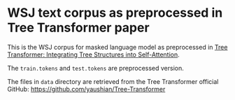 WSJ text corpus as preprocessed in Tree Transformer paper
===
This is the WSJ corpus for masked language model as preprocessed in [Tree Transformer: Integrating Tree Structures into Self-Attention](https://arxiv.org/abs/1909.06639).

The `train.tokens` and `test.tokens` are preprocessed version.

The files in `data` directory are retrieved from the Tree Transformer official GitHub: https://github.com/yaushian/Tree-Transformer
